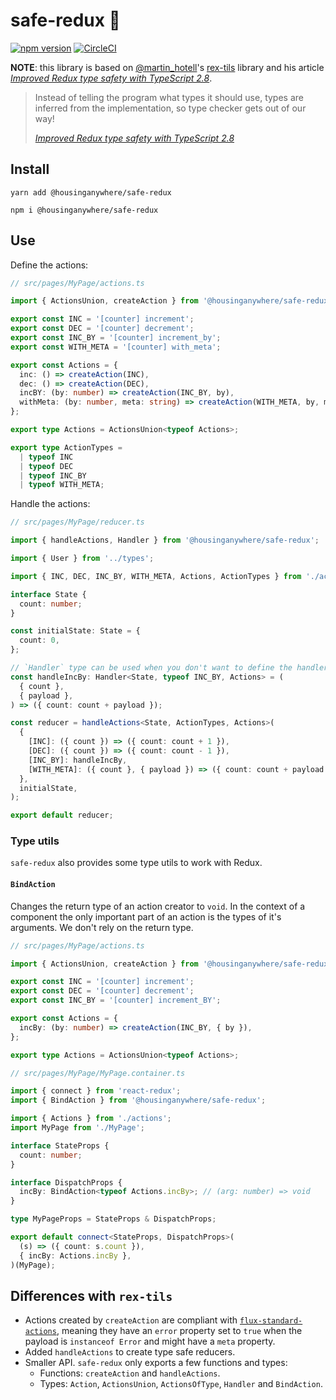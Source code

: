 # safe-redux :evergreen_tree:

[![npm version](https://badge.fury.io/js/%40housinganywhere%2Fsafe-redux.svg)](https://badge.fury.io/js/%40housinganywhere%2Fsafe-redux)
[![CircleCI](https://circleci.com/gh/housinganywhere/safe-redux.svg?style=svg)](https://circleci.com/gh/housinganywhere/safe-redux)

**NOTE**: this library is based on [@martin_hotell](https://github.com/Hotell)'s
[rex-tils](https://github.com/Hotell/rex-tils) library and his article
[_Improved Redux type safety with TypeScript 2.8_](https://medium.com/@martin_hotell/improved-redux-type-safety-with-typescript-2-8-2c11a8062575).

> Instead of telling the program what types it should use, types are inferred
> from the implementation, so type checker gets out of our way!
>
> [_Improved Redux type safety with TypeScript 2.8_](https://medium.com/@martin_hotell/improved-redux-type-safety-with-typescript-2-8-2c11a8062575)

## Install

```
yarn add @housinganywhere/safe-redux

npm i @housinganywhere/safe-redux
```

## Use

Define the actions:

```ts
// src/pages/MyPage/actions.ts

import { ActionsUnion, createAction } from '@housinganywhere/safe-redux';

export const INC = '[counter] increment';
export const DEC = '[counter] decrement';
export const INC_BY = '[counter] increment_by';
export const WITH_META = '[counter] with_meta';

export const Actions = {
  inc: () => createAction(INC),
  dec: () => createAction(DEC),
  incBY: (by: number) => createAction(INC_BY, by),
  withMeta: (by: number, meta: string) => createAction(WITH_META, by, meta),
};

export type Actions = ActionsUnion<typeof Actions>;

export type ActionTypes =
  | typeof INC
  | typeof DEC
  | typeof INC_BY
  | typeof WITH_META;
```

Handle the actions:

```ts
// src/pages/MyPage/reducer.ts

import { handleActions, Handler } from '@housinganywhere/safe-redux';

import { User } from '../types';

import { INC, DEC, INC_BY, WITH_META, Actions, ActionTypes } from './actions';

interface State {
  count: number;
}

const initialState: State = {
  count: 0,
};

// `Handler` type can be used when you don't want to define the handlers inline
const handleIncBy: Handler<State, typeof INC_BY, Actions> = (
  { count },
  { payload },
) => ({ count: count + payload });

const reducer = handleActions<State, ActionTypes, Actions>(
  {
    [INC]: ({ count }) => ({ count: count + 1 }),
    [DEC]: ({ count }) => ({ count: count - 1 }),
    [INC_BY]: handleIncBy,
    [WITH_META]: ({ count }, { payload }) => ({ count: count + payload }),
  },
  initialState,
);

export default reducer;
```

### Type utils

`safe-redux` also provides some type utils to work with Redux.

#### `BindAction`

Changes the return type of an action creator to `void`. In the context of a
component the only important part of an action is the types of it's arguments.
We don't rely on the return type.

```typescript
// src/pages/MyPage/actions.ts

import { ActionsUnion, createAction } from '@housinganywhere/safe-redux';

export const INC = '[counter] increment';
export const DEC = '[counter] decrement';
export const INC_BY = '[counter] increment_BY';

export const Actions = {
  incBy: (by: number) => createAction(INC_BY, { by }),
};

export type Actions = ActionsUnion<typeof Actions>;

// src/pages/MyPage/MyPage.container.ts

import { connect } from 'react-redux';
import { BindAction } from '@housinganywhere/safe-redux';

import { Actions } from './actions';
import MyPage from './MyPage';

interface StateProps {
  count: number;
}

interface DispatchProps {
  incBy: BindAction<typeof Actions.incBy>; // (arg: number) => void
}

type MyPageProps = StateProps & DispatchProps;

export default connect<StateProps, DispatchProps>(
  (s) => ({ count: s.count }),
  { incBy: Actions.incBy },
)(MyPage);
```

## Differences with `rex-tils`

- Actions created by `createAction` are compliant with
  [`flux-standard-actions`](https://github.com/redux-utilities/flux-standard-action),
  meaning they have an `error` property set to `true` when the payload is
  `instanceof Error` and might have a `meta` property.
- Added `handleActions` to create type safe reducers.
- Smaller API. `safe-redux` only exports a few functions and types:
  - Functions: `createAction` and `handleActions`.
  - Types: `Action`, `ActionsUnion`, `ActionsOfType`, `Handler` and
    `BindAction`.
